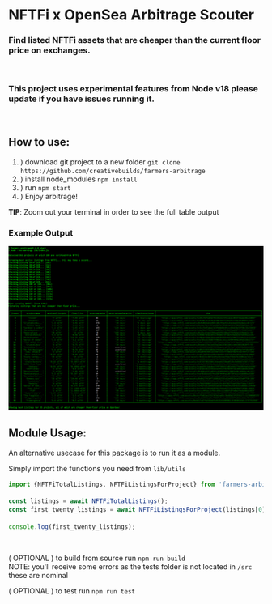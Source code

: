 # NFTFi x OpenSea Arbitrage Scouter

### Find listed NFTFi assets that are cheaper than the current floor price on exchanges.

<br />

### This project uses experimental features from **Node v18** please update if you have issues running it.

<br />

## How to use:
1. ) download git project to a new folder `git clone https://github.com/creativebuilds/farmers-arbitrage`
2. ) install node_modules `npm install`
3. ) run `npm start`
4. ) Enjoy arbitrage!

**TIP**: Zoom out your terminal in order to see the full table output

### Example Output
![Example Outout](./imgs/example-output.png)

## Module Usage:
An alternative usecase for this package is to run it as a module.

Simply import the functions you need from `lib/utils`

```js
import {NFTFiTotalListings, NFTFiListingsForProject} from 'farmers-arbitrage/lib/utils';

const listings = await NFTFiTotalListings();
const first_twenty_listings = await NFTFiListingsForProject(listings[0]._id, 0);

console.log(first_twenty_listings);
 ```
 
<br />

( OPTIONAL ) to build from source run `npm run build`  
NOTE: you'll receive some errors as the tests folder is not located in `/src` these are nominal


( OPTIONAL ) to test run `npm run test`
